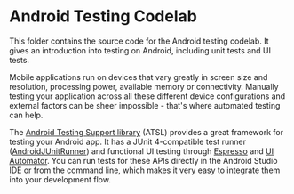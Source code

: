 # Android Testing Codelab

This folder contains the source code for the Android testing codelab. It gives an introduction into testing on Android, including unit tests and UI tests.

Mobile applications run on devices that vary greatly in screen size and resolution, processing power, available memory or connectivity. Manually testing your application across all these different device configurations and external factors can be sheer impossible - that's where automated testing can help.

The [Android Testing Support library](https://google.github.io/android-testing-support-library/) (ATSL) provides a great framework for testing your Android app. It has a JUnit 4-compatible test runner ([AndroidJUnitRunner](https://developer.android.com/topic/libraries/testing-support-library/index.html#AndroidJUnitRunner))
and functional UI testing through [Espresso](https://developer.android.com/topic/libraries/testing-support-library/index.html#Espresso) and [UI Automator](https://developer.android.com/topic/libraries/testing-support-library/index.html#UIAutomator). You can run tests for these APIs directly in the Android Studio IDE or from the command line, which makes it very easy to integrate them into your development flow.